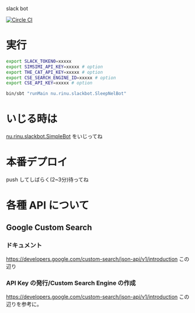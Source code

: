 slack bot

[![Circle CI](https://circleci.com/gh/rinunu/slack-bot/tree/master.svg?style=svg&circle-token=c19f01026d8a2de0cc0758cd2175391264bc7573)](https://circleci.com/gh/rinunu/slack-bot/tree/master)

# 実行
```sh
export SLACK_TOKEN0=xxxxx
export SIMSIMI_API_KEY=xxxxx # option
export THE_CAT_API_KEY=xxxxx # option
export CSE_SEARCH_ENGINE_ID=xxxxx # option
export CSE_API_KEY=xxxxx # option

bin/sbt "runMain nu.rinu.slackbot.SleepNelBot"
```

# いじる時は
[nu.rinu.slackbot.SimpleBot](src/main/scala/nu/rinu/slackbot/SimpleBot.scala) をいじってね


# 本番デプロイ

push してしばらく(2~3分)待ってね



# 各種 API について

## Google Custom Search

### ドキュメント
https://developers.google.com/custom-search/json-api/v1/introduction
この辺り

### API Key の発行/Custom Search Engine の作成
https://developers.google.com/custom-search/json-api/v1/introduction
この辺りを参考に。


